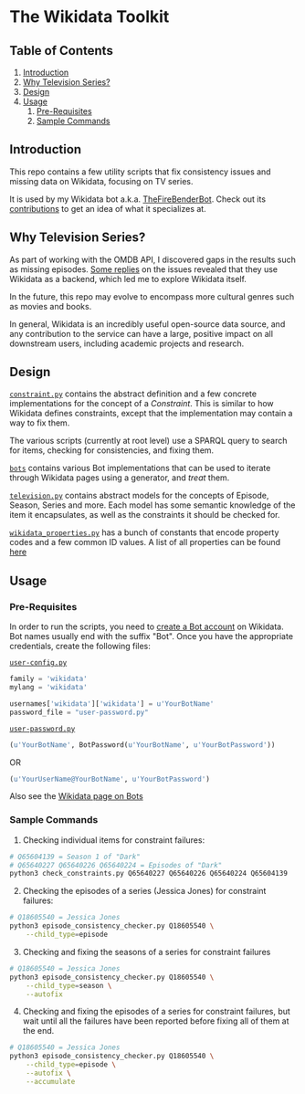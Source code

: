 # The Wikidata Toolkit

## Table of Contents

1. [Introduction](#introduction)
1. [Why Television Series?](#why-television-series)
2. [Design](#design)
3. [Usage](#usage)
    1. [Pre-Requisites](#pre-requisites)
    1. [Sample Commands](#sample-commands)

## Introduction

This repo contains a few utility scripts that fix consistency issues and missing data on Wikidata, focusing on TV series.

It is used by my Wikidata bot a.k.a. [TheFireBenderBot](https://www.wikidata.org/wiki/User:TheFireBenderBot). Check out its [contributions](https://www.wikidata.org/wiki/Special:Contributions/TheFireBenderBot) to get an idea of what it specializes at.

## Why Television Series?

As part of working with the OMDB API, I discovered gaps in the results such as missing episodes. [Some replies](https://github.com/omdbapi/OMDb-API/issues/88#issuecomment-413684586) on the issues revealed that they use Wikidata as a backend, which led me to explore Wikidata itself.

In the future, this repo may evolve to encompass more cultural genres such as movies and books.

In general, Wikidata is an incredibly useful open-source data source, and any contribution to the service can have a large, positive impact on all downstream users, including academic projects and research.

## Design

[`constraint.py`](./constraints/constraint.py) contains the abstract definition and a few concrete implementations for the concept of a _Constraint_. This is similar to how Wikidata defines constraints, except that the implementation may contain a way to fix them.

The various scripts (currently at root level) use a SPARQL query to search for items, checking for consistencies, and fixing them.

[`bots`](./bots) contains various Bot implementations that can be used to iterate through Wikidata pages using a generator, and _treat_ them.

[`television.py`](./model/television.py) contains abstract models for the concepts of Episode, Season, Series and more. Each model has some semantic knowledge of the item it encapsulates, as well as the constraints it should be checked for.

[`wikidata_properties.py`](./properties/wikidata_properties.py) has a bunch of constants that encode property codes and a few common ID values. A list of all properties can be found [here](https://www.wikidata.org/wiki/Wikidata:List_of_properties/all_in_one_table)

## Usage

### Pre-Requisites

In order to run the scripts, you need to [create a Bot account](https://www.wikidata.org/wiki/Wikidata:Creating_a_bot) on Wikidata. Bot names usually end with the suffix "Bot". Once you have the appropriate credentials, create the following files:

[`user-config.py`](https://www.mediawiki.org/wiki/Manual:Pywikibot/user-config.py)

```python
family = 'wikidata'
mylang = 'wikidata'

usernames['wikidata']['wikidata'] = u'YourBotName'
password_file = "user-password.py"
```

[`user-password.py`](https://www.mediawiki.org/wiki/Manual:Pywikibot/BotPasswords)

```python
(u'YourBotName', BotPassword(u'YourBotName', u'YourBotPassword'))
```

OR

```python
(u'YourUserName@YourBotName', u'YourBotPassword')
```

Also see the [Wikidata page on Bots](https://www.wikidata.org/wiki/Wikidata:Bots)

### Sample Commands

1. Checking individual items for constraint failures:
```bash
# Q65604139 = Season 1 of "Dark"
# Q65640227 Q65640226 Q65640224 = Episodes of "Dark"
python3 check_constraints.py Q65640227 Q65640226 Q65640224 Q65604139
```
2. Checking the episodes of a series (Jessica Jones) for constraint failures:
```bash
# Q18605540 = Jessica Jones
python3 episode_consistency_checker.py Q18605540 \
    --child_type=episode
```
3. Checking and fixing the seasons of a series for constraint failures
```bash
# Q18605540 = Jessica Jones
python3 episode_consistency_checker.py Q18605540 \
    --child_type=season \
    --autofix
```
4. Checking and fixing the episodes of a series for constraint failures, but wait until all the failures have been reported before fixing all of them at the end.
```bash
# Q18605540 = Jessica Jones
python3 episode_consistency_checker.py Q18605540 \
    --child_type=episode \
    --autofix \
    --accumulate
```
